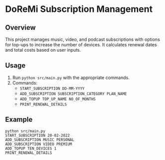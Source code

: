 # DoReMi Subscription Management

## Overview
This project manages music, video, and podcast subscriptions with options for top-ups to increase the number of devices. It calculates renewal dates and total costs based on user inputs.

## Usage
1. Run `python src/main.py` with the appropriate commands.
2. Commands:
   - `START_SUBSCRIPTION DD-MM-YYYY`
   - `ADD_SUBSCRIPTION SUBSCRIPTION_CATEGORY PLAN_NAME`
   - `ADD_TOPUP TOP_UP_NAME NO_OF_MONTHS`
   - `PRINT_RENEWAL_DETAILS`

## Example
```shell
python src/main.py
START_SUBSCRIPTION 20-02-2022
ADD_SUBSCRIPTION MUSIC PERSONAL
ADD_SUBSCRIPTION VIDEO PREMIUM
ADD_TOPUP TEN_DEVICES 1
PRINT_RENEWAL_DETAILS
